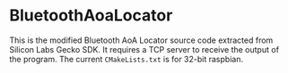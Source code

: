 # BluetoothAoaLocator

This is the modified Bluetooth AoA Locator source code extracted from Silicon Labs Gecko SDK. It requires a TCP server to receive the output of the program. The current `CMakeLists.txt` is for 32-bit raspbian.